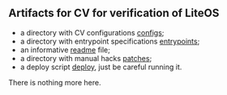 ## Artifacts for CV for verification of LiteOS

* a directory with CV configurations [configs](configs);
* a directory with entrypoint specifications [entrypoints](entrypoints);
* an informative [readme](README.md) file;
* a directory with manual hacks [patches](patches);
* a deploy script [deploy](deploy.sh), just be careful running it.

There is nothing more here.

